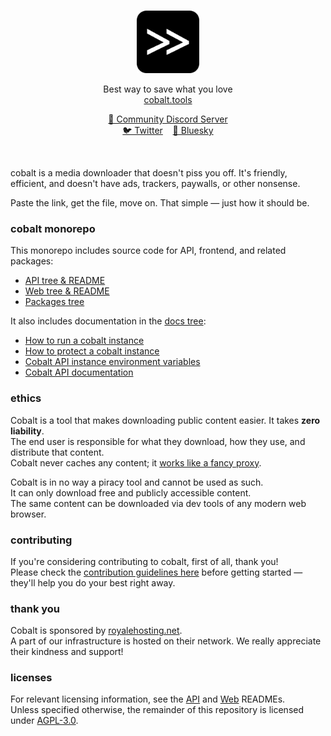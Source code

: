 <div align="center">
  <br/>
  <p>
    <img src="web/static/favicon.png" title="cobalt" alt="cobalt logo" width="100" />
  </p>
  <p>
    Best way to save what you love<br/>
    <a href="https://cobalt.tools">cobalt.tools</a>
  </p>
  <p>
    <a href="https://discord.gg/pQPt8HBUPu">💬 Community Discord Server</a><br/>
    <a href="https://x.com/justusecobalt">🐦 Twitter</a> &nbsp;&nbsp;
    <a href="https://bsky.app/profile/cobalt.tools">🦋 Bluesky</a>
  </p>
  <br/>
</div>

cobalt is a media downloader that doesn't piss you off. It's friendly, efficient, and doesn't have ads, trackers, paywalls, or other nonsense.

Paste the link, get the file, move on. That simple — just how it should be.

### cobalt monorepo

This monorepo includes source code for API, frontend, and related packages:

- [API tree & README](/api/)
- [Web tree & README](/web/)
- [Packages tree](/packages/)

It also includes documentation in the [docs tree](/docs/):

- [How to run a cobalt instance](/docs/run-an-instance.md)
- [How to protect a cobalt instance](/docs/protect-an-instance.md)
- [Cobalt API instance environment variables](/docs/api-env-variables.md)
- [Cobalt API documentation](/docs/api.md)

### ethics

Cobalt is a tool that makes downloading public content easier. It takes **zero liability**.  
The end user is responsible for what they download, how they use, and distribute that content.  
Cobalt never caches any content; it [works like a fancy proxy](/api/src/stream/).

Cobalt is in no way a piracy tool and cannot be used as such.  
It can only download free and publicly accessible content.  
The same content can be downloaded via dev tools of any modern web browser.

### contributing

If you're considering contributing to cobalt, first of all, thank you!  
Please check the [contribution guidelines here](/CONTRIBUTING.md) before getting started — they'll help you do your best right away.

### thank you

Cobalt is sponsored by [royalehosting.net](https://royalehosting.net/?partner=cobalt).  
A part of our infrastructure is hosted on their network. We really appreciate their kindness and support!

### licenses

For relevant licensing information, see the [API](api/README.md) and [Web](web/README.md) READMEs.  
Unless specified otherwise, the remainder of this repository is licensed under [AGPL-3.0](LICENSE).
